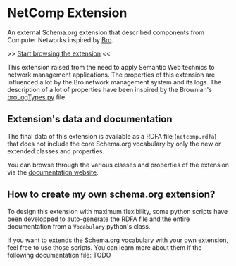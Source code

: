 # NetComp Extension
An external Schema.org extension that described components from Computer Networks inspired by [Bro][Bro official website].

&gt;&gt; [Start browsing the extension][documentation] &lt;&lt;

This extension raised from the need to apply Semantic Web technics to network management applications. The properties of this extension are influenced a lot by the Bro network management system and its logs. The description of a lot of properties have been inspired by the Brownian's [broLogTypes.py][Brownian log file] file.

## Extension's data and documentation

The final data of this extension is available as a RDFA file (`netcomp.rdfa`) that does not include the core Schema.org vocabulary by only the new or extended classes and properties.

You can browse through the various classes and properties of the extension via the [documentation website][documentation].

## How to create my own schema.org extension?

To design this extension with maximum flexibility, some python scripts have been developped to auto-generate the RDFA file and the entire documentation from a `Vocabulary` python's class.

If you want to extends the Schema.org vocabulary with your own extension, feel free to use those scripts. You can learn more about them if the following documentation file: TODO

[documentation]: https://lorisleiva.github.io/networkextension
[Bro official website]: https://bro.org
[Brownian log file]: https://github.com/grigorescu/Brownian/blob/master/Brownian/view/utils/broLogTypes.py
